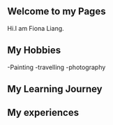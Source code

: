 ## Welcome to my Pages
Hi.I am Fiona Liang.

## My Hobbies

-Painting
-travelling
-photography

## My Learning Journey

## My experiences

